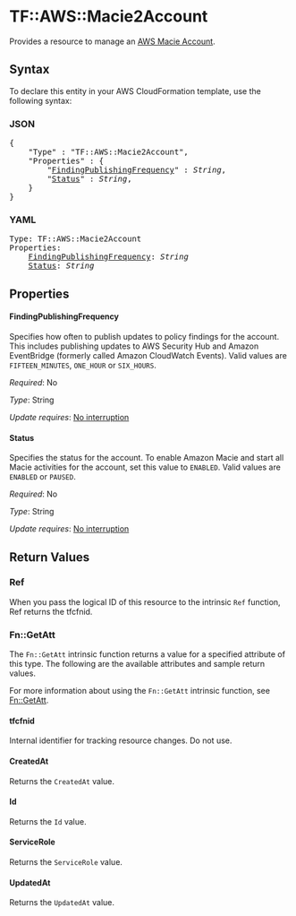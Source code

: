 # TF::AWS::Macie2Account

Provides a resource to manage an [AWS Macie Account](https://docs.aws.amazon.com/macie/latest/APIReference/macie.html).

## Syntax

To declare this entity in your AWS CloudFormation template, use the following syntax:

### JSON

<pre>
{
    "Type" : "TF::AWS::Macie2Account",
    "Properties" : {
        "<a href="#findingpublishingfrequency" title="FindingPublishingFrequency">FindingPublishingFrequency</a>" : <i>String</i>,
        "<a href="#status" title="Status">Status</a>" : <i>String</i>,
    }
}
</pre>

### YAML

<pre>
Type: TF::AWS::Macie2Account
Properties:
    <a href="#findingpublishingfrequency" title="FindingPublishingFrequency">FindingPublishingFrequency</a>: <i>String</i>
    <a href="#status" title="Status">Status</a>: <i>String</i>
</pre>

## Properties

#### FindingPublishingFrequency

Specifies how often to publish updates to policy findings for the account. This includes publishing updates to AWS Security Hub and Amazon EventBridge (formerly called Amazon CloudWatch Events). Valid values are `FIFTEEN_MINUTES`, `ONE_HOUR` or `SIX_HOURS`.

_Required_: No

_Type_: String

_Update requires_: [No interruption](https://docs.aws.amazon.com/AWSCloudFormation/latest/UserGuide/using-cfn-updating-stacks-update-behaviors.html#update-no-interrupt)

#### Status

Specifies the status for the account. To enable Amazon Macie and start all Macie activities for the account, set this value to `ENABLED`. Valid values are `ENABLED` or `PAUSED`.

_Required_: No

_Type_: String

_Update requires_: [No interruption](https://docs.aws.amazon.com/AWSCloudFormation/latest/UserGuide/using-cfn-updating-stacks-update-behaviors.html#update-no-interrupt)

## Return Values

### Ref

When you pass the logical ID of this resource to the intrinsic `Ref` function, Ref returns the tfcfnid.

### Fn::GetAtt

The `Fn::GetAtt` intrinsic function returns a value for a specified attribute of this type. The following are the available attributes and sample return values.

For more information about using the `Fn::GetAtt` intrinsic function, see [Fn::GetAtt](https://docs.aws.amazon.com/AWSCloudFormation/latest/UserGuide/intrinsic-function-reference-getatt.html).

#### tfcfnid

Internal identifier for tracking resource changes. Do not use.

#### CreatedAt

Returns the <code>CreatedAt</code> value.

#### Id

Returns the <code>Id</code> value.

#### ServiceRole

Returns the <code>ServiceRole</code> value.

#### UpdatedAt

Returns the <code>UpdatedAt</code> value.

